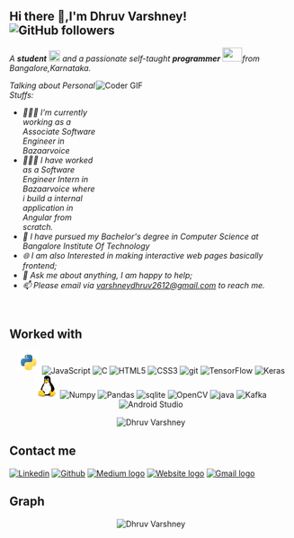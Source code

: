 ## Hi there 👋,I'm Dhruv Varshney! ![GitHub followers](https://img.shields.io/github/followers/DhRuvvarshney261?style=social)

<p>
  <em>
    A <b>student</b> <img src="https://raw.githubusercontent.com/TheDudeThatCode/TheDudeThatCode/master/Assets/Medal.gif" width=20 height=20> and a passionate self-taught <b>programmer</b> <img src="https://raw.githubusercontent.com/TheDudeThatCode/TheDudeThatCode/master/Assets/Developer.gif" width=35 height=25>from Bangalore,Karnataka.
  </em>
 </p>
 
 <img align="right" alt="Coder GIF" height=250 width=350 src="https://magiccopy.xyz/assets/images/hadder.gif" />
 
 <em>
  
*Talking about Personal Stuffs:*

- 👨🏽‍💻 I’m currently working as a Associate Software Engineer in Bazaarvoice
- 👨🏽‍💻 I have worked as a Software Engineer Intern in Bazaarvoice where i build a internal application in Angular from scratch. 
- 💼 I have pursued my Bachelor's degree in Computer Science at Bangalore Institute Of Technology
- 🌐 I am also Interested in making interactive web pages basically frontend;
- 💬 Ask me about anything, I am happy to help;
- 📫 Please email via varshneydhruv2612@gmail.com to reach me.
<br/> 
</em>

## Worked with 

<p align="center"> <img src="https://raw.githubusercontent.com/github/explore/80688e429a7d4ef2fca1e82350fe8e3517d3494d/topics/python/python.png" alt="Python" width="40" height="40"/> 
<img src="https://upload.wikimedia.org/wikipedia/commons/thumb/9/99/Unofficial_JavaScript_logo_2.svg/480px-Unofficial_JavaScript_logo_2.svg.png" alt="JavaScript" width="40" height="40"/> 
<img src="https://e7.pngegg.com/pngimages/46/626/png-clipart-c-logo-the-c-programming-language-computer-icons-computer-programming-source-code-programming-miscellaneous-template.png" alt="C" width="40" height="40"/> 
<img src="https://www.w3.org/html/logo/downloads/HTML5_Logo.svg" alt="HTML5" width="40" height="40"/>
<img src="https://upload.wikimedia.org/wikipedia/commons/thumb/d/d5/CSS3_logo_and_wordmark.svg/1200px-CSS3_logo_and_wordmark.svg.png" alt="CSS3" width="30" height="40"/>

<img src="https://www.vectorlogo.zone/logos/git-scm/git-scm-icon.svg" alt="git" width="40" height="40"/>

<img src="https://upload.wikimedia.org/wikipedia/commons/thumb/2/2d/Tensorflow_logo.svg/1200px-Tensorflow_logo.svg.png" alt="TensorFlow" width="40" height="40"/>
<img src="https://res-4.cloudinary.com/crunchbase-production/image/upload/c_lpad,h_256,w_256,f_auto,q_auto:eco/x3gdrogoamvuvjemehbr" alt="Keras" width="55" height="45"/>
<img src="https://raw.githubusercontent.com/devicons/devicon/master/icons/linux/linux-original.svg" alt="linux" width="40" height="40"/>
<img src="https://raw.githubusercontent.com/numpy/numpy/7e7f4adab814b223f7f917369a72757cd28b10cb/branding/icons/numpylogo.svg" alt="Numpy" width="60" height="40"/>
<img src="https://raw.githubusercontent.com/pandas-dev/pandas/761bceb77d44aa63b71dda43ca46e8fd4b9d7422/web/pandas/static/img/pandas.svg" alt="Pandas" width="60" height="40"/>
<img src="https://www.vectorlogo.zone/logos/sqlite/sqlite-icon.svg" alt="sqlite" width="40" height="40"/>
<img src="https://raw.githubusercontent.com/opencv/opencv/master/samples/data/opencv-logo.png" alt="OpenCV" width="40" height="40"/>
<img src="https://www.vectorlogo.zone/logos/java/java-icon.svg" alt="java" width="40" height="40"/>
<img src="https://www.vectorlogo.zone/logos/apache_kafka/apache_kafka-ar21.svg" alt="Kafka" width="40" height="40"/>
<img src = "https://services.google.com/fh/files/emails/android_studio_image.png" alt = "Android Studio" width = "40" height="40"/>
<br>


<p align='center'>
<img align="center" style="padding=0;" src="https://github-readme-streak-stats.herokuapp.com/?user=DhRuvvarshney261" alt="Dhruv Varshney" />
</p>

## Contact me
[<img height="50" width ="50" align = "center" style = "padding=15" src="https://pngimg.com/uploads/linkedIn/linkedIn_PNG1.png" alt="Linkedin" height="50">](https://www.linkedin.com/in/dhruv-varshney2612/)
[<img height="50" width ="50" align = "center" style = "padding=15" src="https://github.githubassets.com/images/modules/logos_page/GitHub-Mark.png" alt="Github" height="50">](https://github.com/DhRuvvarshney261)
[<img height="50" width ="50" align = "center" style = "padding=15" src="https://miro.medium.com/max/3388/1*b3qxB8ELI-kyQKztCsLwEQ.png" alt="Medium logo" height="50">](https://medium.com/@dhruvvarshney2612)
[<img height="50" width ="50" align = "center" style = "padding=15" src="https://i.pinimg.com/originals/1d/b9/9d/1db99daa9371bf0989f05a0bc12e2b9e.png" alt="Website logo" height="50">](https://dhruv-varshney.github.io/MyPortfolio/)
[<img height="50" width ="50" align = "center" style = "padding=15" src="https://github.com/TheDudeThatCode/TheDudeThatCode/blob/master/Assets/Gmail.svg" alt="Gmail logo" height="32">](mailto:varshneydhruv2612@gmail.com)

## Graph
<p align = "center">
<img align="center" style="padding=0;" src="https://activity-graph.herokuapp.com/graph?username=DhRuvvarshney261&bg_color=000000&color=4cd8f0&line=2fc8ee&point=ffffff&area=true&hide_border=true)](https://github.com/DhRuvvarshney261/github-readme-activity-graph" alt="Dhruv Varshney" />
</p>

